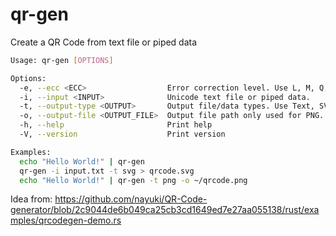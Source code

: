 # qr-gen

Create a QR Code from text file or piped data

```bash
Usage: qr-gen [OPTIONS]

Options:
  -e, --ecc <ECC>                  Error correction level. Use L, M, Q, or H. [default: M]
  -i, --input <INPUT>              Unicode text file or piped data.
  -t, --output-type <OUTPUT>       Output file/data types. Use Text, SVG or PNG [default: Text]
  -o, --output-file <OUTPUT_FILE>  Output file path only used for PNG. [default: qrcode.png]
  -h, --help                       Print help
  -V, --version                    Print version

Examples:
  echo "Hello World!" | qr-gen
  qr-gen -i input.txt -t svg > qrcode.svg
  echo "Hello World!" | qr-gen -t png -o ~/qrcode.png
```

Idea from: https://github.com/nayuki/QR-Code-generator/blob/2c9044de6b049ca25cb3cd1649ed7e27aa055138/rust/examples/qrcodegen-demo.rs
